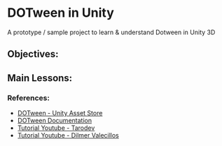 # DOTween in Unity

A prototype / sample project to learn & understand Dotween in Unity 3D

## Objectives:

## Main Lessons:

### References:
- [DOTween - Unity Asset Store](https://assetstore.unity.com/packages/tools/animation/dotween-hotween-v2-27676)
- [DOTween Documentation](https://dotween.demigiant.com/)
- [Tutorial Youtube - Tarodev](https://www.youtube.com/watch?v=Y8cv-rF5j6c&ab_channel=Tarodev)
- [Tutorial Youtube - Dilmer Valecillos](https://www.youtube.com/watch?v=cKwz4xlQHmo&ab_channel=DilmerValecillos)
